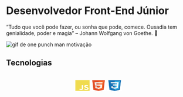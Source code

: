 # Desenvolvedor Front-End Júnior
“Tudo que você pode fazer, ou sonha que pode, comece. Ousadia tem genialidade, poder e magia” – Johann Wolfgang von Goethe.  🚀

<img src="./movi.gif" alt="gif de one punch man motivação">

## Tecnologias 

</div>
<div style="display: inline_block" align="center"><br>
  <img align="center" alt="Js" height="30" width="40" src="https://raw.githubusercontent.com/devicons/devicon/master/icons/javascript/javascript-plain.svg">
  <img align="center" alt="HTML" height="30" width="40" src="https://raw.githubusercontent.com/devicons/devicon/master/icons/html5/html5-original.svg">
  <img align="center" alt="CSS" height="30" width="40" src="https://raw.githubusercontent.com/devicons/devicon/master/icons/css3/css3-original.svg">
</div>
 
 <br>

